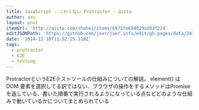 ```yaml
---
title: JavaScript - こわくない Protractor - Qiita
author: azu
layout: post
itemUrl: 'http://qiita.com/shuhei/items/6973fe694d29a193f224'
editJSONPath: 'https://github.com/jser/jser.info/edit/gh-pages/data/2014/12/index.json'
date: '2014-12-18T11:52:25.310Z'
tags:
  - protractor
  - E2E
  - testing
---
```

ProtractorというE2Eテストツールの仕組みについての解説。
element() は DOM 要素を選択してる訳ではない、ブラウザの操作をするメソッドはPromiseを返している、書いた順番で実行されるようになっている点などどのような仕組みで動いているかについてまとめられている
